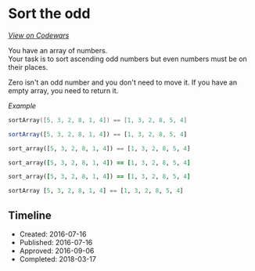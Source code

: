 # Sort the odd
[*View on Codewars*](https://www.codewars.com/kata/sort-the-odd)

You have an array of numbers.  
Your task is to sort ascending odd numbers but even numbers must be on their places.

Zero isn't an odd number and you don't need to move it. If you have an empty array, you need to return it.

*Example*
```cpp
sortArray([5, 3, 2, 8, 1, 4]) == [1, 3, 2, 8, 5, 4]
```
```javascript
sortArray([5, 3, 2, 8, 1, 4]) == [1, 3, 2, 8, 5, 4]
```
```python
sort_array([5, 3, 2, 8, 1, 4]) == [1, 3, 2, 8, 5, 4]
```
```ruby
sort_array([5, 3, 2, 8, 1, 4]) == [1, 3, 2, 8, 5, 4]
```
```ruby
sort_array([5, 3, 2, 8, 1, 4]) == [1, 3, 2, 8, 5, 4]
```
```haskell
sortArray [5, 3, 2, 8, 1, 4] == [1, 3, 2, 8, 5, 4]
```


## Timeline
- Created: 2016-07-16
- Published: 2016-07-16
- Approved: 2016-09-06
- Completed: 2018-03-17